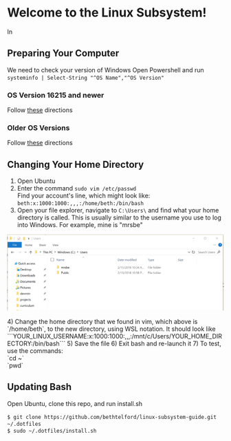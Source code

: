 # Welcome to the Linux Subsystem!
In 

## Preparing Your Computer
We need to check your version of Windows
Open Powershell and run <br/>
`systeminfo | Select-String "^OS Name","^OS Version"`

### OS Version 16215 and newer 
Follow [these](https://docs.microsoft.com/en-us/windows/wsl/install-win10) directions

### Older OS Versions
Follow [these](https://docs.microsoft.com/en-us/windows/wsl/install-win10#for-anniversary-update-and-creators-update-install-using-lxrun) directions

## Changing Your Home Directory
1) Open Ubuntu
2) Enter the command `sudo vim /etc/passwd` <br/>
Find your account's line, which might look like:
`beth:x:1000:1000:,,,:/home/beth:/bin/bash`
3) Open your file explorer, navigate to `C:\Users\` and find what your home directory is called. This is usually similar to the username you use to log into Windows. For example, mine is "mrsbe"
<p align="center">
  <img src="file-explorer.png" />
</p>
4) Change the home directory that we found in vim, which above is `/home/beth`, to the new directory, using WSL notation. It should look like 
```YOUR_LINUX_USERNAME:x:1000:1000:,,,:/mnt/c/Users/YOUR_HOME_DIRECTORY:/bin/bash```
5) Save the file
6) Exit bash and re-launch it
7) To test, use the commands: <br/>
`cd ~` <br/>
`pwd`

## Updating Bash
Open Ubuntu, clone this repo, and run install.sh
```
$ git clone https://github.com/bethtelford/linux-subsystem-guide.git ~/.dotfiles
$ sudo ~/.dotfiles/install.sh
```

